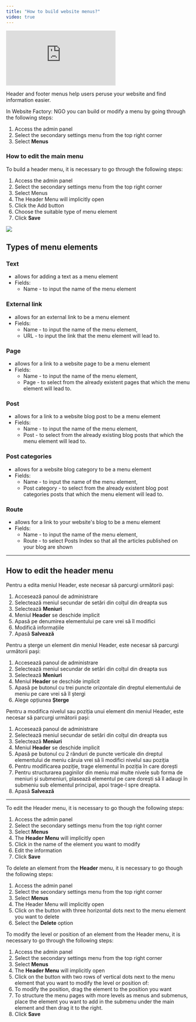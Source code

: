```yaml
---
title: "How to build website menus?"
video: true
---
```


<div class="aspect-w-16 aspect-h-9">
  <iframe src="https://www.youtube.com/embed/DZx1QC1BVAU" frameborder="0" allow="accelerometer; autoplay; clipboard-write; encrypted-media; gyroscope; picture-in-picture" allowfullscreen></iframe>
</div>

Header and footer menus help users peruse your website and find
information easier.

In Website Factory: NGO you can build or modify a menu by going through
the following steps:

1)  Access the admin panel
2)  Select the secondary settings menu from the top right corner
3)  Select **Menus**

### How to edit the main menu

To build a header menu, it is necessary to go through the following
steps:

1)  Access the admin panel
2)  Select the secondary settings menu from the top right corner
3)  Select Menus
4)  The Header Menu will implicitly open
5)  Click the Add button
6)  Choose the suitable type of menu element
7)  Click **Save**

<a href="/assets/help/001.png">
    <img src="/assets/help/001.png" />
</a>

## Types of menu elements

### Text

- allows for adding a text as a menu element
- Fields:
  - Name - to input the name of the menu element

### External link

- allows for an external link to be a menu element
- Fields:
  - Name - to input the name of the menu element,
  - URL - to input the link that the menu element will lead to.

### Page

- allows for a link to a website page to be a menu element
- Fields:
  - Name - to input the name of the menu element,
  - Page - to select from the already existent pages that which
  the menu element will lead to.

### Post

- allows for a link to a website blog post to be a menu element
- Fields:
  - Name - to input the name of the menu element,
  - Post - to select from the already existing blog posts that
  which the menu element will lead to.

### Post categories

- allows for a website blog category to be a menu element
- Fields:
  - Name - to input the name of the menu element,
  - Post category - to select from the already existent blog
  post categories posts that which the menu element will lead to.

### Route

- allows for a link to your website's blog to be a menu element
- Fields:
  - Name - to input the name of the menu element,
  - Route - to select Posts Index so that all the articles
  published on your blog are shown

---

## How to edit the header menu

Pentru a edita meniul Header, este necesar să parcurgi următorii pași:

1)  Accesează panoul de administrare
2)  Selectează meniul secundar de setări din colțul din dreapta sus
3)  Selectează **Meniuri**
4)  Meniul **Header** se deschide implicit
5)  Apasă pe denumirea elementului pe care vrei să îl modifici
6)  Modifică informațiile
7)  Apasă **Salvează**

Pentru a șterge un element din meniul Header, este necesar să parcurgi
următorii pași:

1)  Accesează panoul de administrare
2)  Selectează meniul secundar de setări din colțul din dreapta sus
3)  Selectează **Meniuri**
4)  Meniul **Header** se deschide implicit
5)  Apasă pe butonul cu trei puncte orizontale din dreptul elementului
    de meniu pe care vrei să îl ștergi
6)  Alege opțiunea **Șterge**

Pentru a modifica nivelul sau poziția unui element din meniul Header,
este necesar să parcurgi următorii pași:

1)  Accesează panoul de administrare
2)  Selectează meniul secundar de setări din colțul din dreapta sus
3)  Selectează **Meniuri**
4)  Meniul **Header** se deschide implicit
5)  Apasă pe butonul cu 2 rânduri de puncte verticale din dreptul
    elementului de meniu căruia vrei să îi modifici nivelul sau
    poziția
6)  Pentru modificarea poziție, trage elementul în poziția în care
    dorești
7)  Pentru structurarea paginilor din meniu mai multe nivele sub forma
    de meniuri și submeniuri, plasează elementul pe care dorești să îl
    adaugi în submeniu sub elementul principal, apoi trage-l spre
    dreapta.
8)  Apasă **Salvează**

---

To edit the Header menu, it is necessary to go though the following
steps:

1)  Access the admin panel
2)  Select the secondary settings menu from the top right corner
3)  Select **Menus**
4)  The **Header Menu** will implicitly open
5)  Click in the name of the element you want to modify
6)  Edit the information
7)  Click **Save**

To delete an element from the **Header** menu, it is necessary to go
though the following steps:

1)  Access the admin panel
2)  Select the secondary settings menu from the top right corner
3)  Select **Menus**
4)  The Header Menu will implicitly open
5)  Click on the button with three horizontal dots next to the menu
    element you want to delete
6)  Select the **Delete** option

To modify the level or position of an element from the Header menu, it
is necessary to go through the following steps:

1)  Access the admin panel
2)  Select the secondary settings menu from the top right corner
3)  Select **Menus**
4)  The **Header Menu** will implicitly open
5)  Click on the button with two rows of vertical dots next to the menu
    element that you want to modify the level or position of:
6)  To modify the position, drag the element to the position you want
7)  To structure the menu pages with more levels as menus and submenus,
    place the element you want to add in the submenu under the main
    element and then drag it to the right.
8)  Click **Save**

